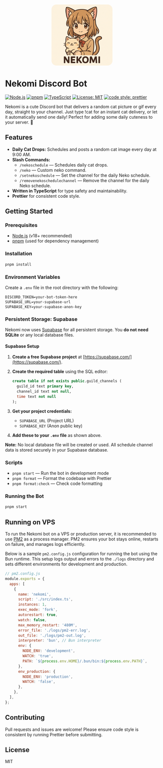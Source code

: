 <div align="center">
  <img src="./logo.png" alt="Nekomi Logo" width="200" height="200" style="border-radius: 16px;" />
</div>

# Nekomi Discord Bot

[![Node.js](https://img.shields.io/badge/node-%3E=22.0.0-green.svg?style=flat-square)](https://nodejs.org/)
[![pnpm](https://img.shields.io/badge/package%20manager-pnpm-f69220?style=flat-square)](https://pnpm.io/)
[![TypeScript](https://img.shields.io/badge/language-typescript-3178c6?style=flat-square&logo=typescript&logoColor=white)](https://www.typescriptlang.org/)
[![License: MIT](https://img.shields.io/badge/license-MIT-blue.svg?style=flat-square)](LICENSE)
[![code style: prettier](https://img.shields.io/badge/code_style-prettier-ff69b4.svg?style=flat-square)](https://prettier.io/)

Nekomi is a cute Discord bot that delivers a random cat picture or gif every day, straight to your channel. Just type !cat for an instant cat delivery, or let it automatically send one daily! Perfect for adding some daily cuteness to your server. 🐾

## Features

- **Daily Cat Drops:** Schedules and posts a random cat image every day at 9:00 AM.
- **Slash Commands:**
  - `/nekoschedule` — Schedules daily cat drops.
  - `/neko` — Custom neko command.
  - `/setnekoschedule` — Set the channel for the daily Neko schedule.
  - `/removenekoschedulechannel` — Remove the channel for the daily Neko schedule.
- **Written in TypeScript** for type safety and maintainability.
- **Prettier** for consistent code style.

## Getting Started

### Prerequisites

- [Node.js](https://nodejs.org/) (v18+ recommended)
- [pnpm](https://pnpm.io/) (used for dependency management)

### Installation

```bash
pnpm install
```

### Environment Variables

Create a `.env` file in the root directory with the following:

```env
DISCORD_TOKEN=your-bot-token-here
SUPABASE_URL=your-supabase-url
SUPABASE_KEY=your-supabase-anon-key
```

### Persistent Storage: Supabase

Nekomi now uses [Supabase](https://supabase.com/) for all persistent storage. You **do not need SQLite** or any local database files.

#### Supabase Setup

1. **Create a free Supabase project** at [https://supabase.com/](https://supabase.com/).
2. **Create the required table** using the SQL editor:

   ```sql
   create table if not exists public.guild_channels (
     guild_id text primary key,
     channel_id text not null,
     time text not null
   );
   ```

3. **Get your project credentials:**
   - `SUPABASE_URL` (Project URL)
   - `SUPABASE_KEY` (Anon public key)
4. **Add these to your `.env` file** as shown above.

**Note:** No local database file will be created or used. All schedule channel data is stored securely in your Supabase database.

### Scripts

- `pnpm start` — Run the bot in development mode
- `pnpm format` — Format the codebase with Prettier
- `pnpm format:check` — Check code formatting

### Running the Bot

```bash
pnpm start
```

## Running on VPS

To run the Nekomi bot on a VPS or production server, it is recommended to use [PM2](https://pm2.keymetrics.io/) as a process manager. PM2 ensures your bot stays online, restarts on failure, and manages logs efficiently.

Below is a sample `pm2.config.js` configuration for running the bot using the Bun runtime. This setup logs output and errors to the `./logs` directory and sets different environments for development and production.

```js
// pm2.config.js
module.exports = {
  apps: [
    {
      name: 'nekomi',
      script: './src/index.ts',
      instances: 1,
      exec_mode: 'fork',
      autorestart: true,
      watch: false,
      max_memory_restart: '480M',
      error_file: './logs/pm2-err.log',
      out_file: './logs/pm2-out.log',
      interpreter: 'bun', // Bun interpreter
      env: {
        NODE_ENV: 'development',
        WATCH: 'true',
        PATH: `${process.env.HOME}/.bun/bin:${process.env.PATH}`,
      },
      env_production: {
        NODE_ENV: 'production',
        WATCH: 'false',
      },
    },
  ],
};
```

## Contributing

Pull requests and issues are welcome! Please ensure code style is consistent by running Prettier before submitting.

## License

MIT
